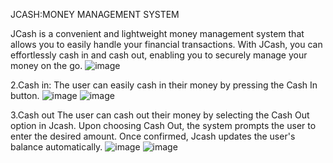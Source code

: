 JCASH:MONEY MANAGEMENT SYSTEM

JCash is a convenient and lightweight money management system that allows you to easily handle your financial transactions. With JCash, you can effortlessly cash in and cash out, enabling you to securely manage your money on the go. 
![image](https://github.com/Wise-394/JCash/assets/114738222/2ea8d94c-1c84-4e9a-b8e3-31398cd46006)

2.Cash in:
	The user can easily cash in their money by pressing the Cash In button.
![image](https://github.com/Wise-394/JCash/assets/114738222/07da047e-148b-440a-a32d-9a725294742c)
![image](https://github.com/Wise-394/JCash/assets/114738222/08a04ed3-a480-4160-8a6a-15034a1535d4)

3.Cash out
	The user can cash out their money by selecting the Cash Out option in Jcash.
Upon choosing Cash Out, the system prompts the user to enter the desired amount. Once confirmed, Jcash updates the user's balance automatically.
![image](https://github.com/Wise-394/JCash/assets/114738222/fd84ec82-048c-476d-96a8-2a3918abb4c9)
![image](https://github.com/Wise-394/JCash/assets/114738222/7fe6564e-d9e1-416c-aacb-821a3b6ab3ff)






